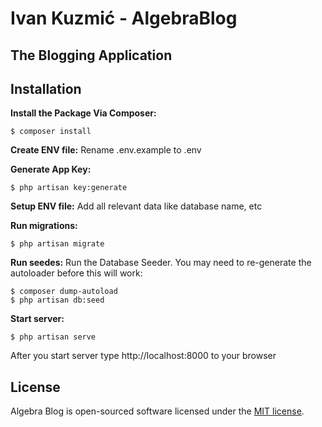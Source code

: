 # Ivan Kuzmić - AlgebraBlog
## The Blogging Application

## Installation
**Install the Package Via Composer:**
```shell
$ composer install
```

**Create ENV file:**
Rename .env.example to .env

**Generate App Key:**
```shell
$ php artisan key:generate
```

**Setup ENV file:**
Add all relevant data like database name, etc

**Run migrations:**
```shell
$ php artisan migrate
```

**Run seedes:**
Run the Database Seeder. You may need to re-generate the autoloader before this will work:
```shell
$ composer dump-autoload
$ php artisan db:seed
```

**Start server:**
```shell
$ php artisan serve
```

After you start server type http://localhost:8000 to your browser

## License

Algebra Blog is open-sourced software licensed under the [MIT license](http://opensource.org/licenses/MIT).